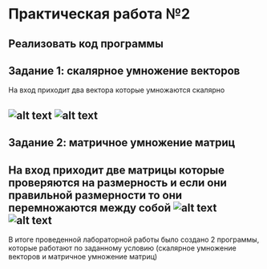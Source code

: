 Практическая работа №2
=========
Реализовать код программы
---------
Задание 1: скалярное умножение векторов
---------
На вход приходит два вектора которые умножаются скалярно

![alt text](https://downloader.disk.yandex.ru/preview/a1d26f6e1b860178fffee82ea96ca181e42686fcb2e6adcb99ed0f9bcba0f654/5e5c151b/9VqJ8SVvgTPgTp2_Abh6zQtFIa7Z6Eo1TOHxBOJrJjk8myN4O4Qd6tjyyBGTx2JMd5ewhrnJ07fjfoJSUdcsvg==?uid=0&filename=2020-03-01_18-57-05.png&disposition=inline&hash=&limit=0&content_type=image%2Fpng&tknv=v2&owner_uid=933485117&size=1920x898)
![alt text](https://downloader.disk.yandex.ru/preview/c83b9a2a193b6f0162899edb24ed5e64de96eb38dd7499662600fc518b57babd/5e5c152d/Jm16SPo-okHf2Udf3VwCfRj0RNqszQoegfTtBLeqs7C0w0J2SUbiF-LKsLYSFU6BrtKksN0_OdBPRF2mkeRxUg==?uid=0&filename=2020-03-01_18-57-24.png&disposition=inline&hash=&limit=0&content_type=image%2Fpng&tknv=v2&owner_uid=933485117&size=1920x898)
---------
Задание 2: матричное умножение матриц
---------
На вход приходит две матрицы которые проверяются на размерность и если они правильной размерности то они перемножаются между собой
![alt text](https://downloader.disk.yandex.ru/preview/dae4a1101042eead602b6a0ce67824ffc01bf1c34a9c6e0ad01f3529f03a1c1d/5e5c1542/EcPMq2iyVbsa7275zCQ6UOG_qVM5uJjgkIHBayt58YRi6xrbP6Nxctj6hkLrfwbXEuGAuYWMHUeYQZlArTT77w==?uid=0&filename=2020-03-01_18-58-10.png&disposition=inline&hash=&limit=0&content_type=image%2Fpng&tknv=v2&owner_uid=933485117&size=1920x898)
![alt text](https://downloader.disk.yandex.ru/preview/8f25132a8ac53f0c99a3045dfd34bf624389b1ac84e55e5d576f03192343d5a5/5e5c1551/F49iuaCdbt8yNr24MHnKP5vUGw3-erd8pn23b0qwn8uWKWvaJR5pMrUiqFrIlEa7TTJKn6T93lkXVqDmrdIx9w==?uid=0&filename=2020-03-01_18-58-25.png&disposition=inline&hash=&limit=0&content_type=image%2Fpng&tknv=v2&owner_uid=933485117&size=1920x898)
---------
В итоге проведенной лабораторной работы было создано 2 программы, которые работают по заданному условию (скалярное умножение векторов и матричное умножение матриц)
